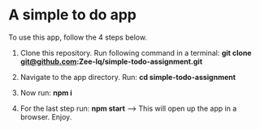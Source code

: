 # A simple to do app

To use this app, follow the 4 steps below.

1. Clone this repository. Run following command in a terminal:  **git clone git@github.com:Zee-Iq/simple-todo-assignment.git**

2. Navigate to the app directory. Run: **cd simple-todo-assignment**

3. Now run: **npm i** 

4. For the last step run: **npm start** --> This will open up the app in a browser. Enjoy.

